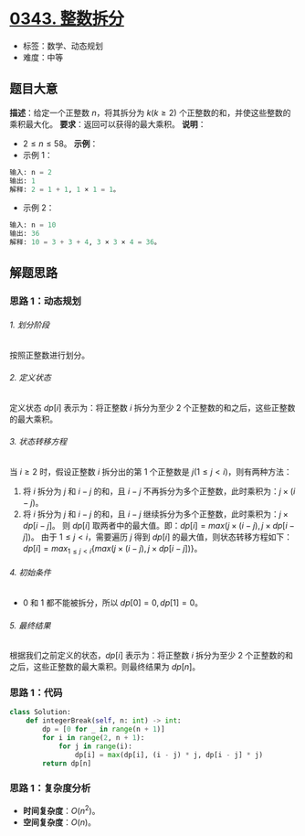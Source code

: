 # [0343. 整数拆分](https://leetcode.cn/problems/integer-break/)
- 标签：数学、动态规划
- 难度：中等
## 题目大意
**描述**：给定一个正整数 $n$，将其拆分为 $k (k \ge 2)$ 个正整数的和，并使这些整数的乘积最大化。
**要求**：返回可以获得的最大乘积。
**说明**：
- $2 \le n \le 58$。
**示例**：
- 示例 1：
```python
输入: n = 2
输出: 1
解释: 2 = 1 + 1, 1 × 1 = 1。
```
- 示例 2：
```python
输入: n = 10
输出: 36
解释: 10 = 3 + 3 + 4, 3 × 3 × 4 = 36。
```
## 解题思路
### 思路 1：动态规划
###### 1. 划分阶段
按照正整数进行划分。
###### 2. 定义状态
定义状态 $dp[i]$ 表示为：将正整数 $i$ 拆分为至少 $2$ 个正整数的和之后，这些正整数的最大乘积。
###### 3. 状态转移方程
当 $i \ge 2$ 时，假设正整数 $i$ 拆分出的第 $1$ 个正整数是 $j(1 \le j < i)$，则有两种方法：
1. 将 $i$ 拆分为 $j$ 和 $i - j$ 的和，且 $i - j$ 不再拆分为多个正整数，此时乘积为：$j \times (i - j)$。
2. 将 $i$ 拆分为 $j$ 和 $i - j$ 的和，且 $i - j$ 继续拆分为多个正整数，此时乘积为：$j \times dp[i - j]$。
则 $dp[i]$ 取两者中的最大值。即：$dp[i] = max(j \times (i - j), j \times dp[i - j])$。
由于 $1 \le j < i$，需要遍历 $j$ 得到 $dp[i]$ 的最大值，则状态转移方程如下：
$dp[i] = max_{1 \le j < i}\lbrace max(j \times (i - j), j \times dp[i - j]) \rbrace$。
###### 4. 初始条件
- $0$ 和 $1$ 都不能被拆分，所以 $dp[0] = 0, dp[1] = 0$。
###### 5. 最终结果
根据我们之前定义的状态，$dp[i]$ 表示为：将正整数 $i$ 拆分为至少 $2$ 个正整数的和之后，这些正整数的最大乘积。则最终结果为 $dp[n]$。
### 思路 1：代码
```python
class Solution:
    def integerBreak(self, n: int) -> int:
        dp = [0 for _ in range(n + 1)]
        for i in range(2, n + 1):
            for j in range(i):
                dp[i] = max(dp[i], (i - j) * j, dp[i - j] * j)
        return dp[n]
```
### 思路 1：复杂度分析
- **时间复杂度**：$O(n^2)$。
- **空间复杂度**：$O(n)$。
